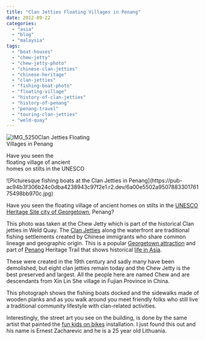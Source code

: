```yaml
---
title: "Clan Jetties Floating Villages in Penang"
date: 2012-09-22
categories: 
  - "asia"
  - "blog"
  - "malaysia"
tags: 
  - "boat-houses"
  - "chew-jetty"
  - "chew-jetty-photo"
  - "chinese-clan-jetties"
  - "chinese-heritage"
  - "clan-jetties"
  - "fishing-boat-photo"
  - "floating-village"
  - "history-of-clan-jetties"
  - "history-of-penang"
  - "penang-travel"
  - "touring-clan-jetties"
  - "weld-quay"
---
```


![IMG_5250](https://pub-ac94b3f306b24c0dba4238943c97f2e1.r2.dev/6a00e5502a950788330177443b2aa7970d.jpg)Clan Jetties Floating  
Villages in Penang  
  
Have you seen the  
floating village of ancient  
homes on stilts in the UNESCO

<!--more--> ![Picturesque fishing boats at the Clan Jetties in Penang](https://pub-ac94b3f306b24c0dba4238943c97f2e1.r2.dev/6a00e5502a950788330176175498bb970c.jpg)

Have you seen the floating village of ancient homes on stilts in the [UNESCO Heritage Site city of Georgetown](http://soultravelers3new.local/2011/02/20-stunning-photos-chinese-new-year-georgetown-penang.html "Georgetown, Penang UNESCO"), Penang?  
  
This photo was taken at the Chew Jetty which is part of the historical Clan jetties in Weld Quay. The [Clan Jetties](http://soultravelers3new.local/2012/08/exploring-colorful-asia.html "Clan Jetties Penang") along the waterfront are traditional fishing settlements created by Chinese immigrants who share common lineage and geographic origin. This is a popular [Georgetown attraction](http://soultravelers3new.local/2011/01/family-travel-asia-photo-georgetown-malaysia.html "Georgetown, Penang attraction") and part of [Penang](http://soultravelers3new.local/2012/05/penang-at-night.html "Penang at night") Heritage Trail that shows historical [life in Asia](http://soultravelers3new.local/2012/05/living-in-asia.html "life in Asia").  
  
These were created in the 19th century and sadly many have been demolished, but eight clan jetties remain today and the Chew Jetty is the best preserved and largest. All the people here are named Chew and are descendants from Xin Lin She village in Fujian Province in China.  
  
This photograph shows the fishing boats docked and the sidewalks made of wooden planks and as you walk around you meet friendly folks who still live a traditional community lifestyle with clan-related activities.  
  
Interestingly, the street art you see on the building, is done by the same artist that painted the [fun kids on bikes](http://soultravelers3new.local/2012/09/adorable-photo-kids-and-bike.html "fun kids on bikes art") installation. I just found this out and  his name is Ernest Zacharevic and he is a 25 year old Lithuania.
